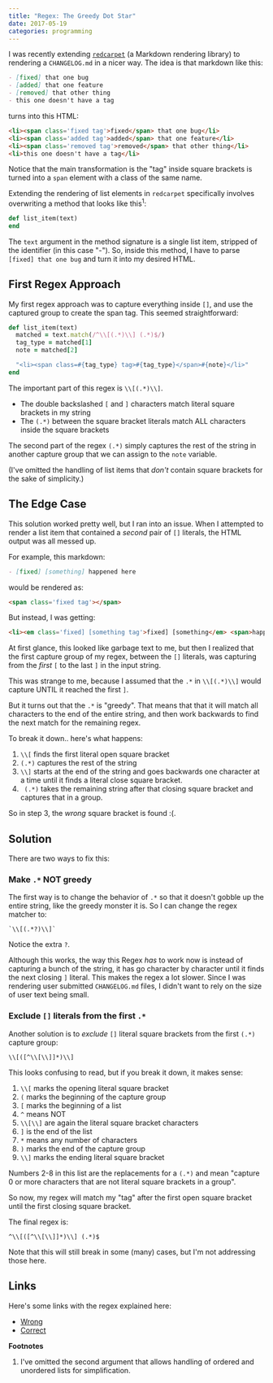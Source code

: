```yaml
---
title: "Regex: The Greedy Dot Star"
date: 2017-05-19
categories: programming
---
```


I was recently extending [`redcarpet`][1] (a Markdown rendering library) to
rendering a `CHANGELOG.md` in a nicer way. The idea is that markdown like this:

```md
- [fixed] that one bug
- [added] that one feature
- [removed] that other thing
- this one doesn't have a tag
```

turns into this HTML:

```html
<li><span class='fixed tag'>fixed</span> that one bug</li>
<li><span class='added tag'>added</span> that one feature</li>
<li><span class='removed tag'>removed</span> that other thing</li>
<li>this one doesn't have a tag</li>
```

Notice that the main transformation is the "tag" inside square brackets
is turned into a `span` element with a class of the same name.

Extending the rendering of list elements in `redcarpet` specifically involves
overwriting a method that looks like this<sup>1</sup>:

```ruby
def list_item(text)
end
```

The `text` argument in the method signature is a single list item,
stripped of the identifier (in this case "-"). So, inside this method,
I have to parse `[fixed] that one bug` and turn it into my desired HTML.

## First Regex Approach

My first regex approach was to capture everything inside `[]`, and use the
captured group to create the span tag. This seemed straightforward:

```ruby
def list_item(text)
  matched = text.match(/^\\[(.*)\\] (.*)$/)
  tag_type = matched[1]
  note = matched[2]

  "<li><span class=#{tag_type} tag>#{tag_type}</span>#{note}</li>"
end
```

The important part of this regex is `\\[(.*)\\]`.

- The double backslashed `[` and `]` characters match literal square brackets
in my string
- The `(.*)` between the square bracket literals match ALL characters inside
the square brackets

The second part of the regex `(.*)` simply captures the rest of the string in
another capture group that we can assign to the `note` variable.

(I've omitted the handling of list items that *don't* contain square brackets
for the sake of simplicity.)

## The Edge Case

This solution worked pretty well, but I ran into an issue. When I attempted to
render a list item that contained a *second* pair of `[]` literals, the HTML
output was all messed up.

For example, this markdown:

```markdown
- [fixed] [something] happened here
```

would be rendered as:

```html
<span class='fixed tag'></span>
```

But instead, I was getting:

```html
<li><em class='fixed] [something tag'>fixed] [something</em> <span>happened here</span></li>
```

At first glance, this looked like garbage text to me, but then I realized that
the first capture group of my regex, between the `[]` literals, was capturing
from the *first* `[` to the last `]` in the input string.

This was strange to me, because I assumed that the `.*` in `\\[(.*)\\]`
would capture UNTIL it reached the first `]`.

But it turns out that the `.*` is "greedy". That means that that it will match
all characters to the end of the entire string, and then work backwards to find
the next match for the remaining regex.

To break it down.. here's what happens:

1. `\\[` finds the first literal open square bracket
1. `(.*)` captures the rest of the string
1. `\\]` starts at the end of the string and goes backwards one character at a
time until it finds a literal close square bracket.
1. ` (.*)` takes the remaining string after that closing square bracket and
captures that in a group.

So in step 3, the *wrong* square bracket is found :(.

## Solution

There are two ways to fix this:

### Make `.*` NOT greedy

The first way is to change the behavior of `.*` so that it doesn't gobble up
the entire string, like the greedy monster it is. So I can change the regex
matcher to:

```
`\\[(.*?)\\]`
```

Notice the extra `?`.

Although this works, the way this Regex *has* to work now is instead of capturing
a bunch of the string, it has go character by character until it finds the
next closing `]` literal. This makes the regex a lot slower. Since I was rendering
user submitted `CHANGELOG.md` files, I didn't want to rely on the size of user
text being small.

### Exclude `[]` literals from the first `.*`

Another solution is to *exclude* `[]` literal square brackets from the first
`(.*)` capture group:

```
\\[([^\\[\\]]*)\\]
```

This looks confusing to read, but if you break it down, it makes sense:

1. `\\[` marks the opening literal square bracket
2. `(` marks the beginning of the capture group
3. `[` marks the beginning of a list
4. `^` means NOT
5. `\\[\\]` are again the literal square bracket characters
6. `]` is the end of the list
7. `*` means any number of characters
8. `)` marks the end of the capture group
9. `\\]` marks the ending literal square bracket

Numbers 2-8 in this list are the replacements for a `(.*)` and mean "capture
0 or more characters that are not literal square brackets in a group".

So now, my regex will match my "tag" after the first open square bracket until
the first closing square bracket.

The final regex is:

```
^\\[([^\\[\\]]*)\\] (.*)$
```

Note that this will still break in some (many) cases, but I'm not addressing
those here.

## Links

Here's some links with the regex explained here:

- [Wrong](https://regex101.com/r/fPar5s/1)
- [Correct](https://regex101.com/r/hyPOEr/2)


**Footnotes**

1. I've omitted the second argument that allows handling of ordered and unordered
lists for simplification.


[1]: https://github.com/vmg/redcarpet
